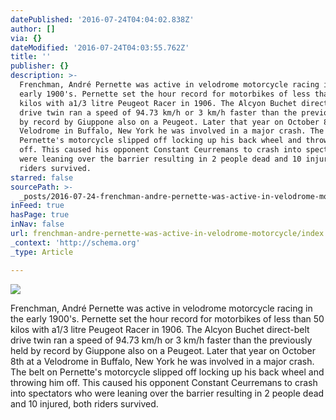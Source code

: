 ```yaml
---
datePublished: '2016-07-24T04:04:02.838Z'
author: []
via: {}
dateModified: '2016-07-24T04:03:55.762Z'
title: ''
publisher: {}
description: >-
  Frenchman, André Pernette was active in velodrome motorcycle racing in the
  early 1900's. Pernette set the hour record for motorbikes of less than 50
  kilos with a1/3 litre Peugeot Racer in 1906. The Alcyon Buchet direct-belt
  drive twin ran a speed of 94.73 km/h or 3 km/h faster than the previously held
  by record by Giuppone also on a Peugeot. Later that year on October 8th at a
  Velodrome in Buffalo, New York he was involved in a major crash. The belt on
  Pernette's motorcycle slipped off locking up his back wheel and throwing him
  off. This caused his opponent Constant Ceurremans to crash into spectators who
  were leaning over the barrier resulting in 2 people dead and 10 injured, both
  riders survived.
starred: false
sourcePath: >-
  _posts/2016-07-24-frenchman-andre-pernette-was-active-in-velodrome-motorcycle.md
inFeed: true
hasPage: true
inNav: false
url: frenchman-andre-pernette-was-active-in-velodrome-motorcycle/index.html
_context: 'http://schema.org'
_type: Article

---
```

![](https://the-grid-user-content.s3-us-west-2.amazonaws.com/7622d52b-a652-4fdc-93ef-0d05692d1673.jpg)

Frenchman, André Pernette was active in velodrome motorcycle racing in the early 1900's. Pernette set the hour record for motorbikes of less than 50 kilos with a1/3 litre Peugeot Racer in 1906\. The Alcyon Buchet direct-belt drive twin ran a speed of 94.73 km/h or 3 km/h faster than the previously held by record by Giuppone also on a Peugeot. Later that year on October 8th at a Velodrome in Buffalo, New York he was involved in a major crash. The belt on Pernette's motorcycle slipped off locking up his back wheel and throwing him off. This caused his opponent Constant Ceurremans to crash into spectators who were leaning over the barrier resulting in 2 people dead and 10 injured, both riders survived.
